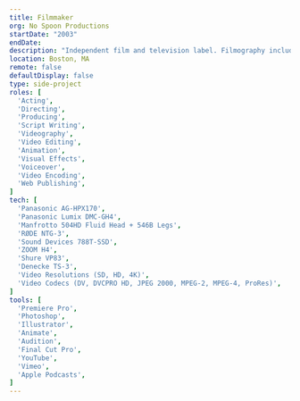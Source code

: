 ```yaml
---
title: Filmmaker
org: No Spoon Productions
startDate: "2003"
endDate: 
description: "Independent film and television label. Filmography includes “Twenty-One” (Short, 2007. Official Selection, Reel Teens USA Film Festival), “The Cost of Doing Business” (Short, 2014. Official Selection: Boston Underground Film Festival, Home Grown Shorts, Online New England Film Festival), “Hugh’s Vlog” (Web Series, 2016–Present), and “Entanglement” (Interactive feature, pre-production)."
location: Boston, MA
remote: false
defaultDisplay: false
type: side-project
roles: [
  'Acting',
  'Directing',
  'Producing',
  'Script Writing',
  'Videography',
  'Video Editing',
  'Animation',
  'Visual Effects',
  'Voiceover',
  'Video Encoding',
  'Web Publishing',
]
tech: [
  'Panasonic AG-HPX170',
  'Panasonic Lumix DMC-GH4',
  'Manfrotto 504HD Fluid Head + 546B Legs',
  'RØDE	NTG-3',
  'Sound Devices 788T-SSD',
  'ZOOM H4',
  'Shure VP83',
  'Denecke TS-3',
  'Video Resolutions (SD, HD, 4K)',
  'Video Codecs (DV, DVCPRO HD, JPEG 2000, MPEG-2, MPEG-4, ProRes)',
]
tools: [
  'Premiere Pro',
  'Photoshop',
  'Illustrator',
  'Animate',
  'Audition',
  'Final Cut Pro',
  'YouTube',
  'Vimeo',
  'Apple Podcasts',
]
---
```

